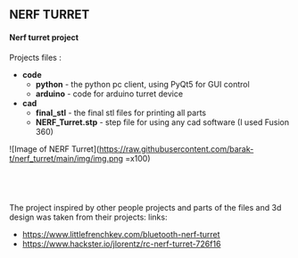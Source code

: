 ## **NERF TURRET**

#### Nerf turret project

Projects files :
- **code**
	- **python** - the python pc client, using PyQt5 for GUI control
	- **arduino** - code for arduino turret device
- **cad**
	- **final_stl** - the final stl files for printing all parts
	- **NERF_Turret.stp** - step file for using any cad software (I used Fusion 360)


![Image of NERF Turret](https://raw.githubusercontent.com/barak-t/nerf_turret/main/img/img.png =x100)





&nbsp;
&nbsp;
&nbsp;
&nbsp;
&nbsp;
------------
The project inspired by other people projects and parts of the files and 3d design was taken from their projects:
links:
- https://www.littlefrenchkev.com/bluetooth-nerf-turret
- https://www.hackster.io/jlorentz/rc-nerf-turret-726f16 
